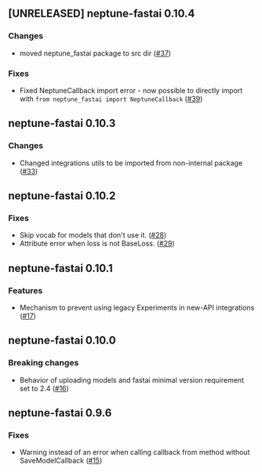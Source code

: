 ## [UNRELEASED] neptune-fastai 0.10.4

### Changes
- moved neptune_fastai package to src dir ([#37](https://github.com/neptune-ai/neptune-fastai/pull/37))

### Fixes
- Fixed NeptuneCallback import error - now possible to directly import with `from neptune_fastai import NeptuneCallback`
  ([#39](https://github.com/neptune-ai/neptune-fastai/pull/39))

## neptune-fastai 0.10.3

### Changes
- Changed integrations utils to be imported from non-internal package ([#33](https://github.com/neptune-ai/neptune-fastai/pull/33))

## neptune-fastai 0.10.2

### Fixes
- Skip vocab for models that don't use it. ([#28](https://github.com/neptune-ai/neptune-fastai/pull/28))
- Attribute error when loss is not BaseLoss. ([#29](https://github.com/neptune-ai/neptune-fastai/pull/29))

## neptune-fastai 0.10.1

### Features
- Mechanism to prevent using legacy Experiments in new-API integrations ([#17](https://github.com/neptune-ai/neptune-fastai/pull/17))

## neptune-fastai 0.10.0

### Breaking changes
- Behavior of uploading models and fastai minimal version requirement set to 2.4 ([#16](https://github.com/neptune-ai/neptune-fastai/pull/16))

## neptune-fastai 0.9.6

### Fixes
- Warning instead of an error when calling callback from method without SaveModelCallback ([#15](https://github.com/neptune-ai/neptune-fastai/pull/15))
